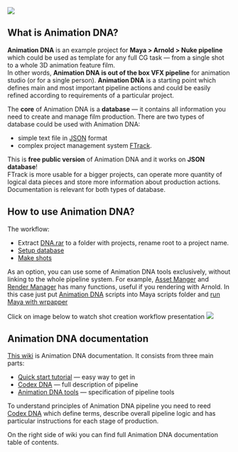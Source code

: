 ![](https://lh3.googleusercontent.com/-yzn5MCjzPaw/Vx9l-bmf1UI/AAAAAAAAFbU/3Lo9EKx7_wMVh3221gDBIKtIlndEgOvbACCo/s700/bannerDNA_home_01.jpg)

## What is Animation DNA?
**Animation DNA** is an example project for **Maya > Arnold > Nuke pipeline** which could be used as template for any full CG task — from a single shot to a whole 3D animation feature film.  
In other words, **Animation DNA is out of the box VFX pipeline** for animation studio (or for a single person).  **Animation DNA** is a starting point which defines main and most important pipeline actions and could be easily refined according to requirements of a particular project.

The **core** of Animation DNA is a **database** — it contains all information you need to create and manage film production. There are two types of database could be used with Animation DNA:
- simple text file in [JSON](http://www.jsoneditoronline.org/) format 
- complex project management system [FTrack](https://www.ftrack.com/). 

This is **free public version** of Animation DNA and it works on **JSON database**!  
FTrack is more usable for a bigger projects, can operate more quantity of logical data pieces and store more information about production actions. Documentation is relevant for both types of database.

## How to use Animation DNA?

The workflow: 
- Extract [DNA.rar](02-codex-dna#dna-archive) to a folder with projects, rename root to a project name. 
- [Setup database](02-Codex-DNA#management-with-ftrack)
- [Make shots](02-Codex-DNA#shot-creation-workflow)

As an option, you can use some of Animation DNA tools exclusively, without linking to the whole pipeline system. For example, [Asset Manger](03-tools#asset-manager) and [Render Manager](03-tools#render-manager) has many functions, useful if you rendering with Arnold. In this case just put [Animation DNA](https://github.com/kiryha/AnimationDNA) scripts into Maya scripts folder and [run Maya with wrpapper](02-codex-dna#running-maya-and-nuke-with-wrappers)

Click on image below to watch shot creation workflow presentation
[![](https://lh3.googleusercontent.com/-JQbm7zDgwDA/Vz2dDBZ0WKI/AAAAAAAAFoA/oD8VObnJtk07LKekIYh9JGyf0t4VL2LEwCCo/s700/DNA_mov_shotProd_02.jpg)](https://www.youtube.com/watch?v=LOm3bAo80KI)

## Animation DNA documentation
[This wiki](https://github.com/kiryha/AnimationDNA/wiki) is Animation DNA documentation. It consists from three main parts:
* [Quick start tutorial](01-Quick-start) — easy way to get in
* [Codex DNA](02-Codex-DNA) — full description of pipeline
* [Animation DNA tools](03-Tools) — specification of pipeline tools

To understand principles of Animation DNA pipeline you need to reed [Codex DNA](https://github.com/kiryha/AnimationDNA/wiki/02-Codex-DNA) which define terms, describe overall pipeline logic and has particular instructions for each stage of production.

On the right side of wiki you can find full Animation DNA documentation table of contents.